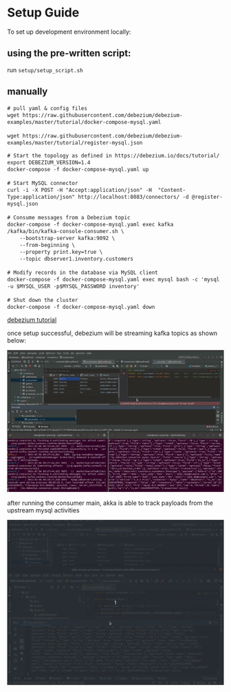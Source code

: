 # Setup Guide

To set up development environment locally:

## using the pre-written script:
run `setup/setup_script.sh`

## manually

```
# pull yaml & config files
wget https://raw.githubusercontent.com/debezium/debezium-examples/master/tutorial/docker-compose-mysql.yaml

wget https://raw.githubusercontent.com/debezium/debezium-examples/master/tutorial/register-mysql.json
```

```
# Start the topology as defined in https://debezium.io/docs/tutorial/
export DEBEZIUM_VERSION=1.4
docker-compose -f docker-compose-mysql.yaml up

# Start MySQL connector
curl -i -X POST -H "Accept:application/json" -H  "Content-Type:application/json" http://localhost:8083/connectors/ -d @register-mysql.json

# Consume messages from a Debezium topic
docker-compose -f docker-compose-mysql.yaml exec kafka /kafka/bin/kafka-console-consumer.sh \
    --bootstrap-server kafka:9092 \
    --from-beginning \
    --property print.key=true \
    --topic dbserver1.inventory.customers

# Modify records in the database via MySQL client
docker-compose -f docker-compose-mysql.yaml exec mysql bash -c 'mysql -u $MYSQL_USER -p$MYSQL_PASSWORD inventory'

# Shut down the cluster
docker-compose -f docker-compose-mysql.yaml down
```

[debezium tutorial](https://github.com/debezium/debezium-examples/tree/master/tutorial)



once setup successful, debezium will be streaming kafka topics as shown below:

![demo](setup-guide.assets/demo.gif)



after running the consumer main, akka is able to track payloads from the upstream mysql activities

![akka-read-from-kafka-poc](setup-guide.assets/akka-read-from-kafka-poc.gif)